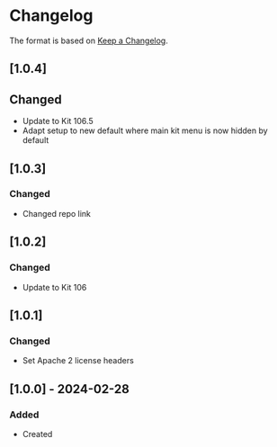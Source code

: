 ﻿# Changelog
The format is based on [Keep a Changelog](https://keepachangelog.com/en/1.0.0/).

## [1.0.4]
## Changed
- Update to Kit 106.5
- Adapt setup to new default where main kit menu is now hidden by default

## [1.0.3]
### Changed
- Changed repo link

## [1.0.2]
### Changed
- Update to Kit 106

## [1.0.1]
### Changed
- Set Apache 2 license headers

## [1.0.0] - 2024-02-28
### Added
- Created
